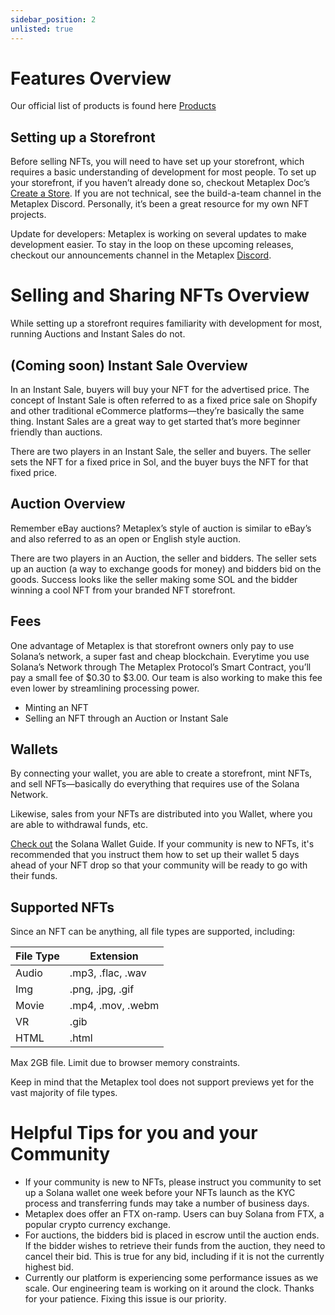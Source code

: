 ```yaml
---
sidebar_position: 2
unlisted: true
---
```


# Features Overview
Our official list of products is found here [Products](https://docs.metaplex.com/products)

## Setting up a Storefront
Before selling NFTs, you will need to have set up your storefront, which requires a basic understanding of development for most people. To set up your storefront, if you haven’t already done so, checkout Metaplex Doc’s [Create a Store](https://docs.metaplex.com/storefront/introduction). If you are not technical, see the build-a-team channel in the Metaplex Discord. Personally, it’s been a great resource for my own NFT projects. 

Update for developers: Metaplex is working on several updates to make development easier. To stay in the loop on these upcoming releases, checkout our announcements channel in the Metaplex [Discord](https://discord.com/invite/metaplex). 

# Selling and Sharing NFTs Overview
While setting up a storefront requires familiarity with development for most, running Auctions and Instant Sales do not.

## (Coming soon) Instant Sale Overview
In an Instant Sale, buyers will buy your NFT for the advertised price. The concept of Instant Sale is often referred to as a fixed price sale on Shopify and other traditional eCommerce platforms—they’re basically the same thing. Instant Sales are a great way to get started that’s more beginner friendly than auctions.

There are two players in an Instant Sale, the seller and buyers. The seller sets the NFT for a fixed price in Sol, and the buyer buys the NFT for that fixed price. 

## Auction Overview
Remember eBay auctions? Metaplex’s style of auction is similar to eBay’s and also referred to as an open or English style auction. 

There are two players in an Auction, the seller and bidders. The seller sets up an auction (a way to exchange goods for money) and bidders bid on the goods. Success looks like the seller making some SOL and the bidder winning a cool NFT from your branded NFT storefront. 

## Fees
One advantage of Metaplex is that storefront owners only pay to use Solana’s network, a super fast and cheap blockchain. Everytime you use Solana’s Network through The Metaplex Protocol’s Smart Contract, you’ll pay a small fee of $0.30 to $3.00. Our team is also working to make this fee even lower by streamlining processing power. 
* Minting an NFT
* Selling an NFT through an Auction or Instant Sale 

## Wallets 
By connecting your wallet, you are able to create a storefront, mint NFTs, and sell NFTs—basically do everything that requires use of the Solana Network. 

Likewise, sales from your NFTs are distributed into you Wallet, where you are able to withdrawal funds, etc. 

[Check out](https://docs.solana.com/wallet-guide) the Solana Wallet Guide. If your community is new to NFTs, it's recommended that you instruct them how to set up their wallet 5 days ahead of your NFT drop so that your community will be ready to go with their funds. 


## Supported NFTs 
Since an NFT can be anything, all file types are supported, including:

File Type | Extension
------------ | -------------
Audio | .mp3, .flac, .wav
Img | .png, .jpg, .gif
Movie | .mp4, .mov, .webm
VR | .gib
HTML | .html 

Max 2GB file. Limit due to browser memory constraints. 

Keep in mind that the Metaplex tool does not support previews yet for the vast majority of file types. 

# Helpful Tips for you and your Community 
* If your community is new to NFTs, please instruct you community to set up a Solana wallet one week before your NFTs launch as the KYC process and transferring funds may take a number of business days. 
* Metaplex does offer an FTX on-ramp. Users can buy Solana from FTX, a popular crypto currency exchange. 
* For auctions, the bidders bid is placed in escrow until the auction ends. If the bidder wishes to retrieve their funds from the auction, they need to cancel their bid. This is true for any bid, including if it is not the currently highest bid. 
* Currently our platform is experiencing some performance issues as we scale. Our engineering team is working on it around the clock. Thanks for your patience. Fixing this issue is our priority.
